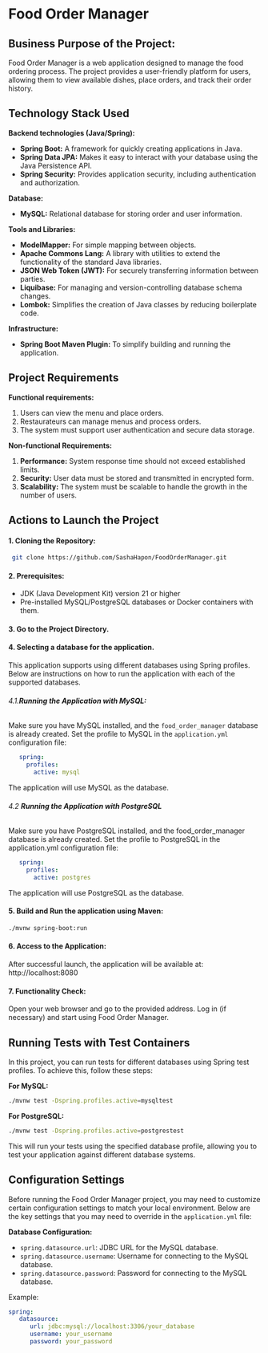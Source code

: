 # Food Order Manager

## Business Purpose of the Project:

Food Order Manager is a web application designed to manage the food ordering process. The project provides a user-friendly platform for users, allowing them to view available dishes, place orders, and track their order history.

## Technology Stack Used

**Backend technologies (Java/Spring):**
- **Spring Boot:** A framework for quickly creating applications in Java.
- **Spring Data JPA:** Makes it easy to interact with your database using the Java Persistence API.
- **Spring Security:** Provides application security, including authentication and authorization.

**Database:**
- **MySQL:** Relational database for storing order and user information.

**Tools and Libraries:**
- **ModelMapper:** For simple mapping between objects.
- **Apache Commons Lang:** A library with utilities to extend the functionality of the standard Java libraries.
- **JSON Web Token (JWT):** For securely transferring information between parties.
- **Liquibase:** For managing and version-controlling database schema changes.
- **Lombok:** Simplifies the creation of Java classes by reducing boilerplate code.

**Infrastructure:**
- **Spring Boot Maven Plugin:** To simplify building and running the application.

## Project Requirements

**Functional requirements:**
1. Users can view the menu and place orders.
2. Restaurateurs can manage menus and process orders.
3. The system must support user authentication and secure data storage.

**Non-functional Requirements:**
1. **Performance:** System response time should not exceed established limits.
2. **Security:** User data must be stored and transmitted in encrypted form.
3. **Scalability:** The system must be scalable to handle the growth in the number of users.

## Actions to Launch the Project

#### 1. **Cloning the Repository:**

   ```bash
    git clone https://github.com/SashaHapon/FoodOrderManager.git
  ````
#### 2. **Prerequisites:**
   - JDK (Java Development Kit) version 21 or higher
   - Pre-installed MySQL/PostgreSQL databases or Docker containers with them.
#### 3. **Go to the Project Directory.**

####   4. **Selecting a database for the application.**
   This application supports using different databases using Spring profiles. Below are instructions on how to run the application with each of the supported databases.

###### 4.1.**Running the Application with MySQL:**

   Make sure you have MySQL installed, and the `food_order_manager` database is already created.
   Set the profile to MySQL in the `application.yml` configuration file:
   ```yaml
      spring:
        profiles:
          active: mysql
   ```
   The application will use MySQL as the database.
###### 4.2  **Running the Application with PostgreSQL**

   Make sure you have PostgreSQL installed, and the food_order_manager database is already created.
   Set the profile to PostgreSQL in the application.yml configuration file:
   ```yaml
      spring:
        profiles:
          active: postgres
   ```
   The application will use PostgreSQL as the database.

#### 5. **Build and Run the application using Maven:**   
   ```bash
   ./mvnw spring-boot:run
   ```
#### 6. **Access to the Application:**
   After successful launch, the application will be available at: http://localhost:8080

#### 7. **Functionality Check:**
   Open your web browser and go to the provided address.
   Log in (if necessary) and start using Food Order Manager.

## Running Tests with Test Containers
In this project, you can run tests for different databases using Spring test profiles.
To achieve this, follow these steps:

**For MySQL:**
```bash
./mvnw test -Dspring.profiles.active=mysqltest
```
**For PostgreSQL:**

```bash
./mvnw test -Dspring.profiles.active=postgrestest
```
This will run your tests using the specified database profile, allowing you to test your application against different database systems.



## Configuration Settings

Before running the Food Order Manager project, you may need to customize certain configuration settings to match your local environment. Below are the key settings that you may need to override in the `application.yml` file:

**Database Configuration:**
   - `spring.datasource.url`: JDBC URL for the MySQL database.
   - `spring.datasource.username`: Username for connecting to the MySQL database.
   - `spring.datasource.password`: Password for connecting to the MySQL database.

Example:
  ```application.yml
  spring:
     datasource:
        url: jdbc:mysql://localhost:3306/your_database
        username: your_username
        password: your_password